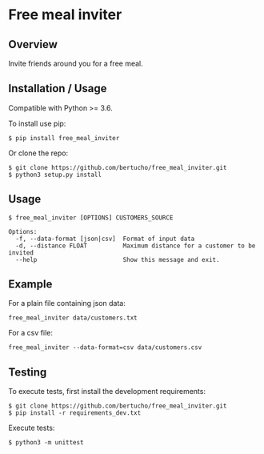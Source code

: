Free meal inviter
===============================


Overview
--------

Invite friends around you for a free meal.

Installation / Usage
--------------------

Compatible with Python >= 3.6.

To install use pip:

    $ pip install free_meal_inviter


Or clone the repo:

    $ git clone https://github.com/bertucho/free_meal_inviter.git
    $ python3 setup.py install

Usage
-------

    $ free_meal_inviter [OPTIONS] CUSTOMERS_SOURCE

    Options:
      -f, --data-format [json|csv]  Format of input data
      -d, --distance FLOAT          Maximum distance for a customer to be invited
      --help                        Show this message and exit.

Example
-------
For a plain file containing json data:

    free_meal_inviter data/customers.txt

For a csv file:

    free_meal_inviter --data-format=csv data/customers.csv

Testing
-------

To execute tests, first install the development requirements:
    
    $ git clone https://github.com/bertucho/free_meal_inviter.git
    $ pip install -r requirements_dev.txt
    
Execute tests:

    $ python3 -m unittest
